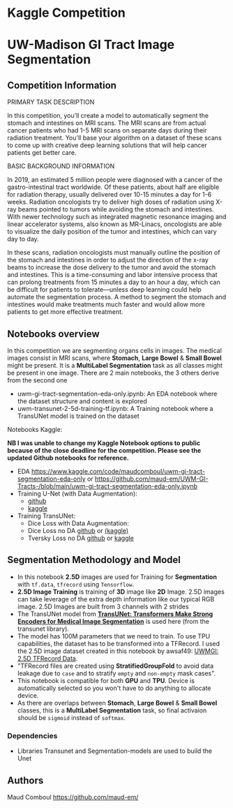 # Kaggle Competition
# UW-Madison GI Tract Image Segmentation


## Competition Information

PRIMARY TASK DESCRIPTION

In this competition, you’ll create a model to automatically segment the stomach and intestines on MRI scans. The MRI scans are from actual cancer patients who had 1-5 MRI scans on separate days during their radiation treatment. You'll base your algorithm on a dataset of these scans to come up with creative deep learning solutions that will help cancer patients get better care.


BASIC BACKGROUND INFORMATION

In 2019, an estimated 5 million people were diagnosed with a cancer of the gastro-intestinal tract worldwide. Of these patients, about half are eligible for radiation therapy, usually delivered over 10-15 minutes a day for 1-6 weeks. Radiation oncologists try to deliver high doses of radiation using X-ray beams pointed to tumors while avoiding the stomach and intestines. With newer technology such as integrated magnetic resonance imaging and linear accelerator systems, also known as MR-Linacs, oncologists are able to visualize the daily position of the tumor and intestines, which can vary day to day.

In these scans, radiation oncologists must manually outline the position of the stomach and intestines in order to adjust the direction of the x-ray beams to increase the dose delivery to the tumor and avoid the stomach and intestines. This is a time-consuming and labor intensive process that can prolong treatments from 15 minutes a day to an hour a day, which can be difficult for patients to tolerate—unless deep learning could help automate the segmentation process. A method to segment the stomach and intestines would make treatments much faster and would allow more patients to get more effective treatment.

## Notebooks overview

In this competition we are segmenting organs cells in images. The medical images consist in MRI scans, where **Stomach**, **Large Bowel** & **Small Bowel** might be present. It is a **MultiLabel Segmentation** task as all classes might be present in one image.
There are 2 main notebooks, the 3 others derive from the second one
* uwm-gi-tract-segmentation-eda-only.ipynb: An EDA notebook where the dataset structure and content is explored
* uwm-transunet-2-5d-training-tf.ipynb: A Training notebook where a TransUNet model is trained on the dataset

Notebooks Kaggle:

**NB I was unable to change my Kaggle Notebook options to public because of the close deadline for the competition. Please see the updated Github notebooks for reference.**

* EDA https://www.kaggle.com/code/maudcomboul/uwm-gi-tract-segmentation-eda-only 
or https://github.com/maud-em/UWM-GI-Tracts-/blob/main/uwm-gi-tract-segmentation-eda-only.ipynb
* Training U-Net (with Data Augmentation):
  * [github](https://github.com/maud-em/UWM-GI-Tracts-/blob/main/uwm-unet-2-5d-aug-training-tf.ipynb)
  * [kaggle](https://www.kaggle.com/code/maudcomboul/uwm-transunet-2-5d-aug-training-tf) 
* Training TransUNet:
  * Dice Loss with Data Augmentation:  
  * Dice Loss no DA [github](https://github.com/maud-em/UWM-GI-Tracts-/blob/main/uwm-transunet-2-5d-training-tf.ipynb) or [(kaggle)](https://www.kaggle.com/code/maudcomboul/uwm-transunet-2-5d-training-tf)
  * Tversky Loss no DA [github](https://github.com/maud-em/UWM-GI-Tracts-/blob/main/uwm-transunet-2-5d-tversky-training-tf.ipynb) or [kaggle](https://www.kaggle.com/code/maudcomboul/uwm-transunet-2-5d-tversky-training-tf)

## Segmentation Methodology and Model
* In this notebook **2.5D** images are used for Training for **Segmentation** with `tf.data`, `tfrecord` using `Tensorflow`.  
* **2.5D Image Training** is training of **3D** image like **2D** Image. 2.5D images can take leverage of the extra depth information like our typical RGB image. 2.5D Images are built from 3 channels with 2 strides 
* The TransUNet model from **[TransUNet: Transformers Make Strong Encoders for Medical Image Segmentation](https://arxiv.org/pdf/2102.04306.pdf)** is used here (from the transunet library).
* The model has 100M parameters that we need to train. To use TPU capabilities, the dataset has to be transformed into a TFRecord. I used the 2.5D image dataset created in this notebook by awsaf49: [UWMGI: 2.5D TFRecord Data](https://www.kaggle.com/code/awsaf49/uwmgi-2-5d-tfrecord-data).
* "TFRecord files are created using **StratifiedGroupFold** to avoid data leakage due to `case` and to stratify `empty` and `non-empty` mask cases".
* This notebook is compatible for both **GPU** and **TPU**. Device is automatically selected so you won't have to do anything to allocate device.
* As there are overlaps between **Stomach**, **Large Bowel** & **Small Bowel** classes, this is a **MultiLabel Segmentation** task, so final activaion should be `sigmoid` instead of `softmax`.


### Dependencies

* Libraries Transunet and Segmentation-models are used to build the Unet


## Authors

Maud Comboul
https://github.com/maud-em/
